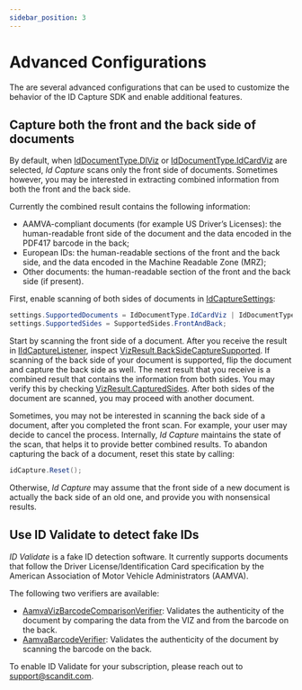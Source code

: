```yaml
---
sidebar_position: 3
---
```


# Advanced Configurations

The are several advanced configurations that can be used to customize the behavior of the ID Capture SDK and enable additional features.

## Capture both the front and the back side of documents

By default, when [IdDocumentType.DlViz](id-capture/api/id-document-type.html#value-scandit.datacapture.id.IdDocumentType.DlViz) or [IdDocumentType.IdCardViz](id-capture/api/id-document-type.html#value-scandit.datacapture.id.IdDocumentType.IdCardViz) are selected, _Id Capture_ scans only the front side of documents. Sometimes however, you may be interested in extracting combined information from both the front and the back side.

Currently the combined result contains the following information:

- AAMVA-compliant documents (for example US Driver’s Licenses): the human-readable front side of the document and the data encoded in the PDF417 barcode in the back;
- European IDs: the human-readable sections of the front and the back side, and the data encoded in the Machine Readable Zone (MRZ);
- Other documents: the human-readable section of the front and the back side (if present).

First, enable scanning of both sides of documents in [IdCaptureSettings](id-capture/api/id-capture-settings.html#class-scandit.datacapture.id.IdCaptureSettings):

```c#
settings.SupportedDocuments = IdDocumentType.IdCardViz | IdDocumentType.DlViz;
settings.SupportedSides = SupportedSides.FrontAndBack;
```

Start by scanning the front side of a document. After you receive the result in [IIdCaptureListener](id-capture/api/id-capture-listener.html#interface-scandit.datacapture.id.IIdCaptureListener), inspect [VizResult.BackSideCaptureSupported](id-capture/api/viz-result.html#property-scandit.datacapture.id.VizResult.IsBackSideCaptureSupported). If scanning of the back side of your document is supported, flip the document and capture the back side as well. The next result that you receive is a combined result that contains the information from both sides. You may verify this by checking [VizResult.CapturedSides](id-capture/api/viz-result.html#property-scandit.datacapture.id.VizResult.CapturedSides). After both sides of the document are scanned, you may proceed with another document.

Sometimes, you may not be interested in scanning the back side of a document, after you completed the front scan. For example, your user may decide to cancel the process. Internally, _Id Capture_ maintains the state of the scan, that helps it to provide better combined results. To abandon capturing the back of a document, reset this state by calling:

```c#
idCapture.Reset();
```

Otherwise, _Id Capture_ may assume that the front side of a new document is actually the back side of an old one, and provide you with nonsensical results.

## Use ID Validate to detect fake IDs

_ID Validate_ is a fake ID detection software. It currently supports documents that follow the Driver License/Identification Card specification by the American Association of Motor Vehicle Administrators (AAMVA).

The following two verifiers are available:

- [AamvaVizBarcodeComparisonVerifier](id-capture/api/aamva-viz-barcode-comparison-verifier.html#class-scandit.datacapture.id.AamvaVizBarcodeComparisonVerifier): Validates the authenticity of the document by comparing the data from the VIZ and from the barcode on the back.
- [AamvaBarcodeVerifier](id-capture/api/aamva-barcode-verifier.html#class-scandit.datacapture.id.AamvaBarcodeVerifier): Validates the authenticity of the document by scanning the barcode on the back.

To enable ID Validate for your subscription, please reach out to [support@scandit.com](mailto:support%40scandit.com).
